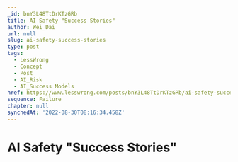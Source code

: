 ```yaml
---
_id: bnY3L48TtDrKTzGRb
title: AI Safety "Success Stories"
author: Wei_Dai
url: null
slug: ai-safety-success-stories
type: post
tags:
  - LessWrong
  - Concept
  - Post
  - AI_Risk
  - AI_Success Models
href: https://www.lesswrong.com/posts/bnY3L48TtDrKTzGRb/ai-safety-success-stories
sequence: Failure
chapter: null
synchedAt: '2022-08-30T08:16:34.458Z'
---
```

# AI Safety "Success Stories"

